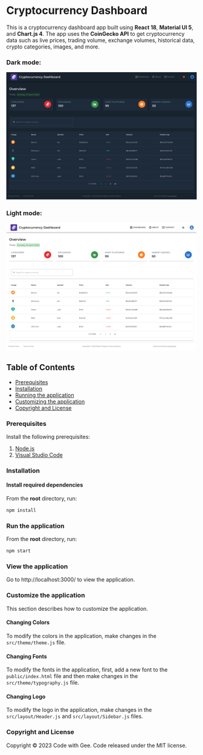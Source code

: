 # Cryptocurrency Dashboard

This is a cryptocurrency dashboard app built using **React 18**, **Material UI 5**, and **Chart.js 4**. The app uses the **CoinGecko API** to get cryptocurrency data such as live prices, trading volume, exchange volumes, historical data, crypto categories, images, and more.

### Dark mode:

![plot](https://github.com/BobsProgrammingAcademy/Cryptocurrency-Dashboard/blob/main/public/dark_mode.png?raw=true)

### Light mode:

![plot](https://github.com/BobsProgrammingAcademy/Cryptocurrency-Dashboard/blob/main/public/light_mode.png?raw=true)

## Table of Contents

- [Prerequisites](#prerequisites)
- [Installation](#installation)
- [Running the application](#run-the-application)
- [Customizing the application](#customize-the-application)
- [Copyright and License](#copyright-and-license)

### Prerequisites

Install the following prerequisites:

1. [Node.js](https://nodejs.org/en/)
2. [Visual Studio Code](https://code.visualstudio.com/download)

### Installation

#### Install required dependencies

From the **root** directory, run:

```bash
npm install
```

### Run the application

From the **root** directory, run:

```bash
npm start
```

### View the application

Go to http://localhost:3000/ to view the application.

### Customize the application

This section describes how to customize the application.

#### Changing Colors

To modify the colors in the application, make changes in the `src/theme/theme.js` file.

#### Changing Fonts

To modify the fonts in the application, first, add a new font to the `public/index.html` file and then make changes in the `src/theme/typography.js` file.

#### Changing Logo

To modify the logo in the application, make changes in the `src/layout/Header.js` and `src/layout/Sidebar.js` files.

### Copyright and License

Copyright © 2023 Code with Gee. Code released under the MIT license.